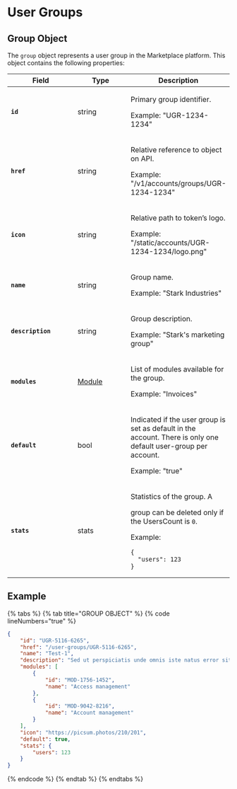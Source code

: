 # User Groups

## Group Object

The `group` object represents a user group in the Marketplace platform. This object contains the following properties:

<table data-full-width="false"><thead><tr><th width="184">Field</th><th width="156">Type</th><th>Description</th></tr></thead><tbody><tr><td><strong><code>id</code></strong></td><td>string</td><td><p>Primary group identifier. </p><p></p><p>Example: "UGR-1234-1234"</p></td></tr><tr><td><strong><code>href</code></strong></td><td>string</td><td><p>Relative reference to object on API. </p><p></p><p>Example: "/v1/accounts/groups/UGR-1234-1234"</p></td></tr><tr><td><strong><code>icon</code></strong></td><td>string</td><td><p>Relative path to token’s logo. </p><p></p><p>Example: "/static/accounts/UGR-1234-1234/logo.png"</p></td></tr><tr><td><strong><code>name</code></strong></td><td>string</td><td><p>Group name. </p><p></p><p>Example: "Stark Industries"</p></td></tr><tr><td><strong><code>description</code></strong></td><td>string</td><td><p>Group description. </p><p></p><p>Example: "Stark's marketing group"</p></td></tr><tr><td><strong><code>modules</code></strong></td><td><a href="../module/#module-object">Module</a></td><td><p>List of modules available for the group. </p><p></p><p>Example: "Invoices"</p></td></tr><tr><td><strong><code>default</code></strong></td><td>bool</td><td><p>Indicated if the user group is set as default in the account. There is only one default user-group per account. </p><p></p><p>Example: "true"</p></td></tr><tr><td><strong><code>stats</code></strong></td><td>stats</td><td><p>Statistics of the group. A </p><p>group can be deleted only if the UsersCount is <code>0</code>.  </p><p></p><p>Example:</p><pre class="language-json" data-line-numbers><code class="lang-json">{
  "users": 123
}
</code></pre></td></tr></tbody></table>

## Example

{% tabs %}
{% tab title="GROUP OBJECT" %}
{% code lineNumbers="true" %}
```json
{
	"id": "UGR-5116-6265",
	"href": "/user-groups/UGR-5116-6265",
	"name": "Test-1",
	"description": "Sed ut perspiciatis unde omnis iste natus error sit voluptatem accusantium doloremque laudantium.",
	"modules": [
		{
			"id": "MOD-1756-1452",
			"name": "Access management"
		},
		{
			"id": "MOD-9042-8216",
			"name": "Account management"
		}
	],
	"icon": "https://picsum.photos/210/201",
	"default": true,
	"stats": {
		"users": 123
	}
}
```
{% endcode %}
{% endtab %}
{% endtabs %}
